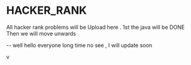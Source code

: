  # HACKER_RANK
All hacker rank problems will be Upload here . 1st the java will be DONE Then we will move unwards

-- well hello everyone long time no see , I will update soon


v
  
